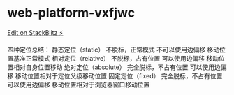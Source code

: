 # web-platform-vxfjwc

[Edit on StackBlitz ⚡️](https://stackblitz.com/edit/web-platform-vxfjwc)

四种定位总结：
静态定位（static） 不脱标，正常模式 不可以使用边偏移 移动位置基准正常模式
相对定位（relative） 不脱标，占有位置 可以使用边偏移 移动位置相对自身位置移动
绝对定位（absolute） 完全脱标，不占有位置 可以使用边偏移 移动位置相对于定位父级移动位置
固定定位（fixed） 完全脱标，不占有位置 可以使用边偏移 移动位置相对于浏览器窗口移动位置
